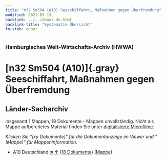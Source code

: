```yaml
---
title: "n32 Sm504 (A10) Seeschiffahrt, Maßnahmen gegen Überfremdung"
modified: 2021-03-13
backlink: ../../about.de.html
backlink-title: "Systematik-Übersicht"
fn-stub: about
---
```


### Hamburgisches Welt-Wirtschafts-Archiv (HWWA)

# [n32 Sm504 (A10)]{.gray}&#8201; Seeschiffahrt, Maßnahmen gegen Überfremdung&#160; 







## Länder-Sacharchiv




Insgesamt 1 Mappen, 18 Dokumente - Mappen unvollständig.
Nicht als Mappe aufbereitetes Material finden Sie unter [digitalisierte Microfilme](/film/h1_sh.de.html).

_Klicken Sie "(xy Dokumente)" für die Dokumentanzeige im Viewer und "(Mappe)" für Mappeninformation._



- A10 Deutschland [**&nearr;**](../../../geo/i/126128/about.de.html "Deutschland (alle Mappen)") [**&uarr;**](../../../geo/about.de.html#A10 "Ländersystematik") (<a href="https://pm20.zbw.eu/iiifview/folder/sh/126128,145641" title="über: Deutschland : Seeschiffahrt, Maßnahmen gegen Überfremdung" target="_blank">18 Dokumente</a>) ([Mappe](../../../../folder/sh/1261xx/126128/1456xx/145641/about.de.html))








